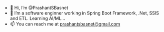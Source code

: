 - 👋 Hi, I’m @PrashantSBasnet
- 🌱 I’m a software enginner working in Spring Boot Framework, .Net, SSIS and ETL. Learning AI/ML...
- 📫 You can reach me at prashantsbasnet@gmail.com

<!---
PrashantSBasnet/PrashantSBasnet is a ✨ special ✨ repository because its `README.md` (this file) appears on your GitHub profile.
You can click the Preview link to take a look at your changes.
--->



